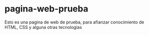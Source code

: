# pagina-web-prueba
Esto es una pagina de web de prueba, para afianzar conocimiento de HTML, CSS y alguna otras tecnologias 

